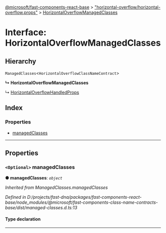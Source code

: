 [@microsoft/fast-components-react-base](../README.md) > ["horizontal-overflow/horizontal-overflow.props"](../modules/_horizontal_overflow_horizontal_overflow_props_.md) > [HorizontalOverflowManagedClasses](../interfaces/_horizontal_overflow_horizontal_overflow_props_.horizontaloverflowmanagedclasses.md)

# Interface: HorizontalOverflowManagedClasses

## Hierarchy

 `ManagedClasses`<`HorizontalOverflowClassNameContract`>

**↳ HorizontalOverflowManagedClasses**

↳  [HorizontalOverflowHandledProps](_horizontal_overflow_horizontal_overflow_props_.horizontaloverflowhandledprops.md)

## Index

### Properties

* [managedClasses](_horizontal_overflow_horizontal_overflow_props_.horizontaloverflowmanagedclasses.md#managedclasses)

---

## Properties

<a id="managedclasses"></a>

### `<Optional>` managedClasses

**● managedClasses**: *`object`*

*Inherited from ManagedClasses.managedClasses*

*Defined in D:/projects/fast-dna/packages/fast-components-react-base/node_modules/@microsoft/fast-components-class-name-contracts-base/dist/managed-classes.d.ts:13*

#### Type declaration

___

